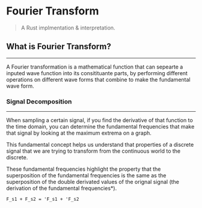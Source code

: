 # Fourier Transform 

> A Rust implmentation & interpretation.

## What is Fourier Transform?
---

A Fourier transformation is a mathematical function that can sepearte a inputed wave function into its consitituante parts, by performing different operations on different wave forms that combine to make the fundamental wave form.

### Signal Decomposition
---

When sampling a certain signal, if you find the derivative of that function to the time domain, you can determine the fundamental frequencies that make that signal by looking at the maximum extrema on a graph.

This fundamental concept helps us understand that properties of a discrete signal that we are trying to transform from the continuous world to the discrete.

These fundamental frequencies highlight the property that the superposition of the fundamental frequencies is the same as the superposition of the double derivated values of the orignal signal (the derivation of the fundamental frequencies*).

```
F_s1 + F_s2 = 'F_s1 + 'F_s2
```


